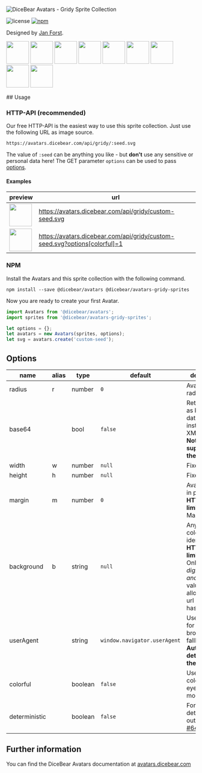 ![DiceBear Avatars - Gridy Sprite Collection](https://raw.githubusercontent.com/DiceBear/avatars/v4/packages/avatars-gridy-sprites/banner.svg?sanitize=true)

![license](https://img.shields.io/npm/l/@dicebear/avatars-gridy-sprites.svg?style=flat-square)
[![npm](https://img.shields.io/npm/v/@dicebear/avatars-gridy-sprites.svg?style=flat-square)](https://www.npmjs.com/package/@dicebear/avatars-gridy-sprites)

Designed by [Jan Forst](https://github.com/darosh/gridy-avatars).

<p>
    <img src="https://avatars.dicebear.com/api/gridy/1.svg" width="60" />
    <img src="https://avatars.dicebear.com/api/gridy/2.svg" width="60" />
    <img src="https://avatars.dicebear.com/api/gridy/3.svg" width="60" />
    <img src="https://avatars.dicebear.com/api/gridy/4.svg" width="60" />
    <img src="https://avatars.dicebear.com/api/gridy/5.svg" width="60" />
    <img src="https://avatars.dicebear.com/api/gridy/6.svg" width="60" />
    <img src="https://avatars.dicebear.com/api/gridy/7.svg" width="60" />
    <img src="https://avatars.dicebear.com/api/gridy/8.svg" width="60" />
    <img src="https://avatars.dicebear.com/api/gridy/9.svg" width="60" />
</p>
## Usage

### HTTP-API (recommended)

Our free HTTP-API is the easiest way to use this sprite collection. Just use the following URL as image source.

    https://avatars.dicebear.com/api/gridy/:seed.svg

The value of `:seed` can be anything you like - but **don't** use any sensitive or personal data here! The GET parameter
`options` can be used to pass [options](#options).

#### Examples

| preview                                                                                             | url                                                                        |
| --------------------------------------------------------------------------------------------------- | -------------------------------------------------------------------------- |
| <img src="https://avatars.dicebear.com/api/gridy/custom-seed.svg" width="60" />                     | https://avatars.dicebear.com/api/gridy/custom-seed.svg                     |
| <img src="https://avatars.dicebear.com/api/gridy/custom-seed.svg?options[colorful]=1" width="60" /> | https://avatars.dicebear.com/api/gridy/custom-seed.svg?options[colorful]=1 |

### NPM

Install the Avatars and this sprite collection with the following command.

    npm install --save @dicebear/avatars @dicebear/avatars-gridy-sprites

Now you are ready to create your first Avatar.

```js
import Avatars from '@dicebear/avatars';
import sprites from '@dicebear/avatars-gridy-sprites';

let options = {};
let avatars = new Avatars(sprites, options);
let svg = avatars.create('custom-seed');
```

## Options

| name          | alias | type    | default                      | description                                                                                                                                       |
| ------------- | ----- | ------- | ---------------------------- | ------------------------------------------------------------------------------------------------------------------------------------------------- |
| radius        | r     | number  | `0`                          | Avatar border radius                                                                                                                              |
| base64        |       | bool    | `false`                      | Return avatar as base64 data uri instead of XML <br> **Not supported by the HTTP API**                                                            |
| width         | w     | number  | `null`                       | Fixed width                                                                                                                                       |
| height        | h     | number  | `null`                       | Fixed height                                                                                                                                      |
| margin        | m     | number  | `0`                          | Avatar margin in percent<br> **HTTP-API limitation** Max value `25`                                                                               |
| background    | b     | string  | `null`                       | Any valid color identifier<br> **HTTP-API limitation** Only hex _(3-digit, 6-digit and 8-digit)_ values are allowed. Use url encoded hash: `%23`. |
| userAgent     |       | string  | `window.navigator.userAgent` | User-Agent for legacy browser fallback<br> **Automatically detected by the HTTP API**                                                             |
| colorful      |       | boolean | `false`                      | Use different colors for eyes and mouth                                                                                                           |
| deterministic |       | boolean | `false`                      | Force deterministic output (see [#64](https://github.com/DiceBear/avatars/issues/64))                                                             |

## Further information

You can find the DiceBear Avatars documentation at [avatars.dicebear.com](https://avatars.dicebear.com)
